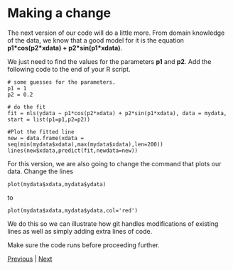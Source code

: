 # Making a change

The next version of our code will do a little more. From domain knowledge of the data, we know that a good model for it is the equation **p1\*cos(p2\*xdata) + p2\*sin(p1*xdata)**.

We just need to find the values for the parameters **p1** and **p2**. Add the following code to the end of your R script.

```
# some guesses for the parameters.
p1 = 1
p2 = 0.2

# do the fit
fit = nls(ydata ~ p1*cos(p2*xdata) + p2*sin(p1*xdata), data = mydata, start = list(p1=p1,p2=p2))

#Plot the fitted line
new = data.frame(xdata = seq(min(mydata$xdata),max(mydata$xdata),len=200))
lines(new$xdata,predict(fit,newdata=new))

```

For this version, we are also going to change the command that plots our data. Change the lines

```
plot(mydata$xdata,mydata$ydata)
```

to

```
plot(mydata$xdata,mydata$ydata,col='red')
```

We do this so we can illustrate how git handles modifications of existing lines as well as simply adding extra lines of code.

Make sure the code runs before proceeding further.  

[Previous](./version_control.md) | [Next](./commit.md)
